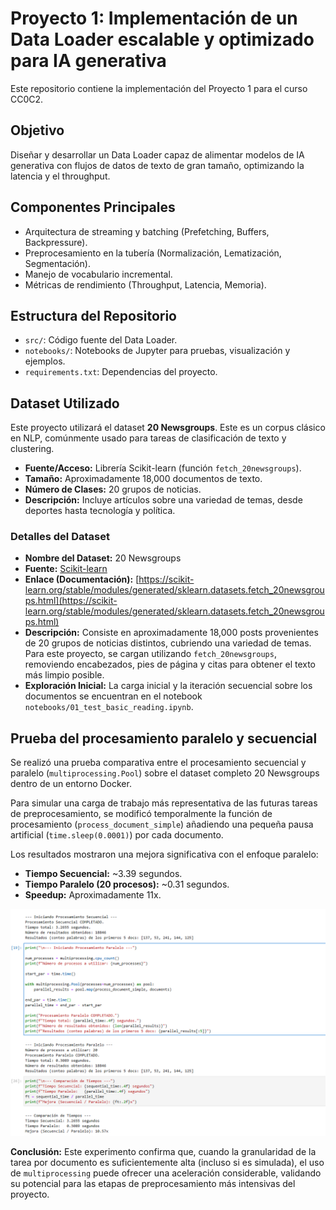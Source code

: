# Proyecto 1: Implementación de un Data Loader escalable y optimizado para IA generativa

Este repositorio contiene la implementación del Proyecto 1 para el curso CC0C2.

## Objetivo

Diseñar y desarrollar un Data Loader capaz de alimentar modelos de IA generativa con flujos de datos de texto de gran tamaño, optimizando la latencia y el throughput.

## Componentes Principales

* Arquitectura de streaming y batching (Prefetching, Buffers, Backpressure).
* Preprocesamiento en la tubería (Normalización, Lematización, Segmentación).
* Manejo de vocabulario incremental.
* Métricas de rendimiento (Throughput, Latencia, Memoria).

## Estructura del Repositorio

* `src/`: Código fuente del Data Loader.
* `notebooks/`: Notebooks de Jupyter para pruebas, visualización y ejemplos.
* `requirements.txt`: Dependencias del proyecto.

## Dataset Utilizado

Este proyecto utilizará el dataset **20 Newsgroups**. Este es un corpus clásico en NLP, comúnmente usado para tareas de clasificación de texto y clustering.

* **Fuente/Acceso:** Librería Scikit-learn (función `fetch_20newsgroups`).
* **Tamaño:** Aproximadamente 18,000 documentos de texto.
* **Número de Clases:** 20 grupos de noticias.
* **Descripción:** Incluye artículos sobre una variedad de temas, desde deportes hasta tecnología y política.

### Detalles del Dataset

* **Nombre del Dataset:** 20 Newsgroups
* **Fuente:** [Scikit-learn](https://scikit-learn.org/stable/modules/generated/sklearn.datasets.fetch_20newsgroups.html)
* **Enlace (Documentación):** [https://scikit-learn.org/stable/modules/generated/sklearn.datasets.fetch_20newsgroups.html](https://scikit-learn.org/stable/modules/generated/sklearn.datasets.fetch_20newsgroups.html)
* **Descripción:** Consiste en aproximadamente 18,000 posts provenientes de 20 grupos de noticias distintos, cubriendo una variedad de temas. Para este proyecto, se cargan utilizando `fetch_20newsgroups`, removiendo encabezados, pies de página y citas para obtener el texto más limpio posible.
* **Exploración Inicial:** La carga inicial y la iteración secuencial sobre los documentos se encuentran en el notebook `notebooks/01_test_basic_reading.ipynb`.

## Prueba del procesamiento paralelo y secuencial
Se realizó una prueba comparativa entre el procesamiento secuencial y paralelo (`multiprocessing.Pool`) sobre el dataset completo 20 Newsgroups dentro de un entorno Docker.

Para simular una carga de trabajo más representativa de las futuras tareas de preprocesamiento, se modificó temporalmente la función de procesamiento (`process_document_simple`) añadiendo una pequeña pausa artificial (`time.sleep(0.0001)`) por cada documento.

Los resultados mostraron una mejora significativa con el enfoque paralelo:

* **Tiempo Secuencial:** ~3.39 segundos.
* **Tiempo Paralelo (20 procesos):** ~0.31 segundos.
* **Speedup:** Aproximadamente 11x.

![Resultados del procesamiento paralelo vs secuencial con sleep](src/imgs/resultados.png)

**Conclusión:** Este experimento confirma que, cuando la granularidad de la tarea por documento es suficientemente alta (incluso si es simulada), el uso de `multiprocessing` puede ofrecer una aceleración considerable, validando su potencial para las etapas de preprocesamiento más intensivas del proyecto.


